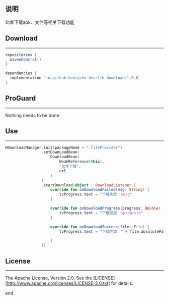 ## 说明

此库下载apk、文件等相关下载功能


## Download
------


```gradle
repositories {
  mavenCentral()
}

dependencies {
  implementation 'io.github.henryzhu-dev:lib_download:1.0.0'
}
```

## ProGuard
-------
Nothing needs to be done

## Use
-------

```kotlin
HDownloadManager.init(packageName + ".fileProvider")
                .setDownLoadBean(
                    DownloadBean(
                        WeakReference(this),
                        "文件下载",
                        url
                    )
                )
                .startDownload(object : DownloadListener {
                    override fun onDownloadFailed(msg: String) {
                        tvProgress.text = "下载失败：$msg"
                    }

                    override fun onDownloadProgress(progress: Double) {
                        tvProgress.text = "下载进度：$progress"
                    }

                    override fun onDownloadSuccess(file: File) {
                        tvProgress.text = "下载完成：" + file.absolutePath

                    }
                })
```

## License
-------
The Apache License, Version 2.0. See the [LICENSE][http://www.apache.org/licenses/LICENSE-2.0.txt] for details.

end
